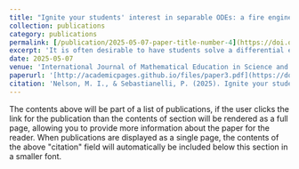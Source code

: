 ```yaml
---
title: "Ignite your students' interest in separable ODEs: a fire engineering application"
collection: publications
category: publications
permalink: [/publication/2025-05-07-paper-title-number-4](https://doi.org/10.1080/0020739X.2025.2471439)
excerpt: 'It is often desirable to have students solve a differential equation having a real application. We discuss such an equation, arising in the field of fire engineering, which models the temperature of a solid that is being heated by a radiative heat flux.'
date: 2025-05-07
venue: 'International Journal of Mathematical Education in Science and Technology'
paperurl: '[http://academicpages.github.io/files/paper3.pdf](https://doi.org/10.1080/0020739X.2025.2471439)'
citation: 'Nelson, M. I., & Sebastianelli, P. (2025). Ignite your students’ interest in separable ODEs: a fire engineering application. International Journal of Mathematical Education in Science and Technology, 1–22. https://doi.org/10.1080/0020739X.2025.2471439'
---
```


The contents above will be part of a list of publications, if the user clicks the link for the publication than the contents of section will be rendered as a full page, allowing you to provide more information about the paper for the reader. When publications are displayed as a single page, the contents of the above "citation" field will automatically be included below this section in a smaller font.
